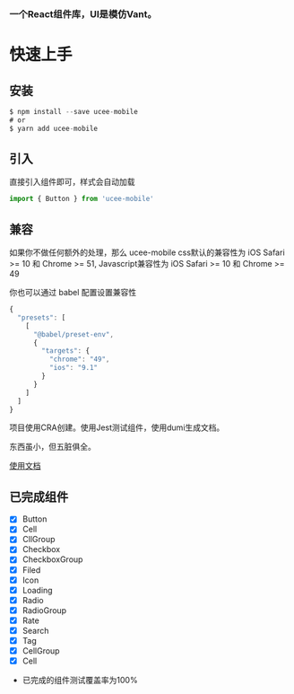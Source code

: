 ### 一个React组件库，UI是模仿Vant。
# 快速上手

## 安装
```javascript
$ npm install --save ucee-mobile
# or
$ yarn add ucee-mobile
```

## 引入
直接引入组件即可，样式会自动加载
```javascript
import { Button } from 'ucee-mobile'
```

## 兼容
如果你不做任何额外的处理，那么 ucee-mobile css默认的兼容性为 iOS Safari >= 10 和 Chrome >= 51,
Javascript兼容性为 iOS Safari >= 10 和 Chrome >= 49

你也可以通过 babel 配置设置兼容性
```javascript
{
  "presets": [
    [
      "@babel/preset-env",
      {
        "targets": {
          "chrome": "49",
          "ios": "9.1"
        }
      }
    ]
  ]
}
```

项目使用CRA创建。使用Jest测试组件，使用dumi生成文档。

东西虽小，但五脏俱全。

[使用文档](https://mslight2.github.io/ucee/)

## 已完成组件
- [x] Button
- [x] Cell
- [x] CllGroup
- [x] Checkbox
- [x] CheckboxGroup
- [x] Filed
- [x] Icon
- [x] Loading
- [x] Radio
- [x] RadioGroup
- [x] Rate
- [x] Search
- [x] Tag
- [x] CellGroup
- [x] Cell

- 已完成的组件测试覆盖率为100%